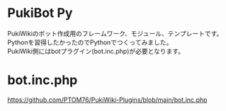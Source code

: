 # PukiBot Py
PukiWikiのボット作成用のフレームワーク、モジュール、テンプレートです。<br />
Pythonを習得したかったのでPythonでつくってみました。<br />
PukiWiki側にはbotプラグイン(bot.inc.php)が必要となります。<br />

# bot.inc.php
https://github.com/PTOM76/PukiWiki-Plugins/blob/main/bot.inc.php

